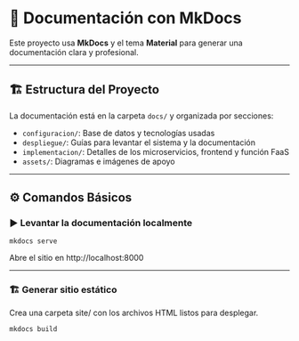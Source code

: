 # 📘 Documentación con MkDocs

Este proyecto usa **MkDocs** y el tema **Material** para generar una documentación clara y profesional.

---

## 🏗️ Estructura del Proyecto

La documentación está en la carpeta `docs/` y organizada por secciones:

- `configuracion/`: Base de datos y tecnologías usadas
- `despliegue/`: Guías para levantar el sistema y la documentación
- `implementacion/`: Detalles de los microservicios, frontend y función FaaS
- `assets/`: Diagramas e imágenes de apoyo

---

## ⚙️ Comandos Básicos

### ▶️ Levantar la documentación localmente

```
mkdocs serve
```
Abre el sitio en http://localhost:8000

---
### 🏗️ Generar sitio estático
Crea una carpeta site/ con los archivos HTML listos para desplegar.

```
mkdocs build
```